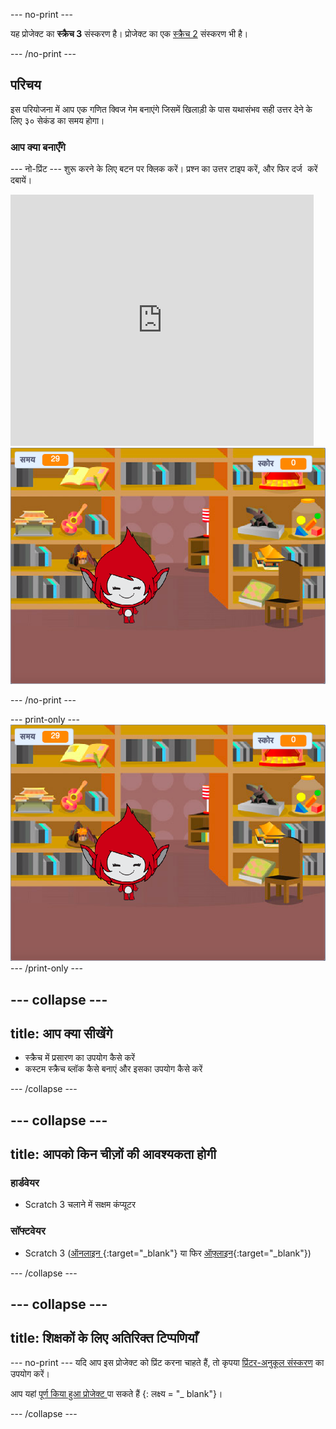 \--- no-print \---

यह प्रोजेक्ट का **स्क्रैच 3** संस्करण है। प्रोजेक्ट का एक [स्क्रैच 2](https://projects.raspberrypi.org/en/projects/brain-game-scratch2) संस्करण भी है।

\--- /no-print \---

## परिचय

इस परियोजना में आप एक गणित क्विज गेम बनाएंगे जिसमें खिलाड़ी के पास यथासंभव सही उत्तर देने के लिए ३० सेकंड का समय होगा।

### आप क्या बनाएँगे

\--- नो-प्रिंट \--- शुरू करने के लिए बटन पर क्लिक करें। प्रश्न का उत्तर टाइप करें, और फिर <kbd> दर्ज करें </kbd> दबायें।

<div class="scratch-preview">
  <iframe allowtransparency="true" width="485" height="402" src="https://scratch.mit.edu/projects/embed/250234955/?autostart=false" frameborder="0" scrolling="no"></iframe>
  <img src="images/brain-final.png">
</div>

\--- /no-print \---

\--- print-only \--- ![Brain Game](images/brain-final.png) \--- /print-only \---

## \--- collapse \---

## title: आप क्या सीखेंगे

+ स्क्रैच में प्रसारण का उपयोग कैसे करें
+ कस्टम स्क्रैच ब्लॉक कैसे बनाएं और इसका उपयोग कैसे करें

\--- /collapse \---

## \--- collapse \---

## title: आपको किन चीज़ों की आवश्यकता होगी

### हार्डवेयर

+ Scratch 3 चलाने में सक्षम कंप्यूटर

### सॉफ्टवेयर

+ Scratch 3 ([ऑनलाइन ](http://rpf.io/scratchon){:target="_blank"} या फिर [ऑफ़्लाइन](http://rpf.io/scratchoff){:target="_blank"})

\--- /collapse \---

## \--- collapse \---

## title: शिक्षकों के लिए अतिरिक्त टिप्पणियाँ

\--- no-print \--- यदि आप इस प्रोजेक्ट को प्रिंट करना चाहते हैं, तो कृपया [प्रिंटर-अनुकूल संस्करण](https://projects.raspberrypi.org/en/projects/brain-game/print) का उपयोग करें।

आप यहां [ पूर्ण किया हुआ प्रोजेक्ट ](http://rpf.io/p/en/brain-game-get) पा सकते हैं {: लक्ष्य = "_ blank"}।

\--- /collapse \---